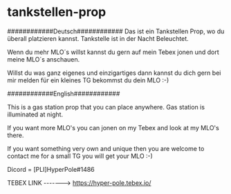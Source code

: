 # tankstellen-prop

############Deutsch############
Das ist ein Tankstellen Prop, wo du überall platzieren kannst. Tankstelle ist in der Nacht Beleuchtet. 

Wenn du mehr MLO´s willst kannst du gern auf mein Tebex jonen und dort meine MLO´s anschauen. 

Willst du was ganz eigenes und einzigartiges dann kannst du dich gern bei mir melden für ein kleines TG bekommst du dein MLO :-)

############English############

This is a gas station prop that you can place anywhere. Gas station is illuminated at night.

If you want more MLO's you can jonen on my Tebex and look at my MLO's there.

If you want something very own and unique then you are welcome to contact me for a small TG you will get your MLO :-)

Dicord = [PLI]HyperPole#1486

TEBEX LINK -------> https://hyper-pole.tebex.io/
